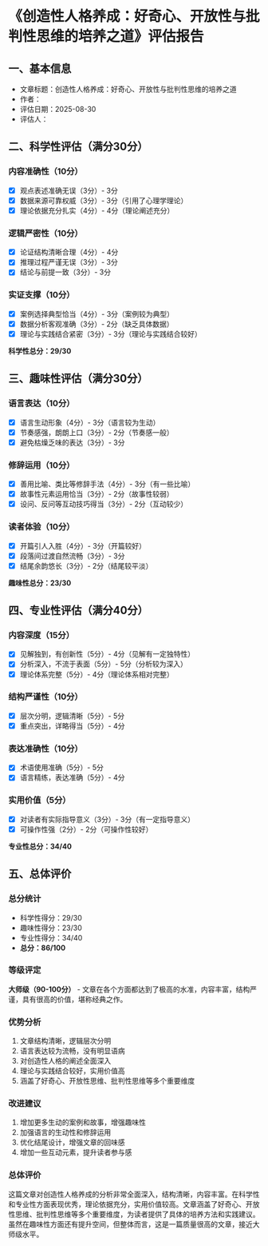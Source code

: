 # 《创造性人格养成：好奇心、开放性与批判性思维的培养之道》评估报告

## 一、基本信息
- 文章标题：创造性人格养成：好奇心、开放性与批判性思维的培养之道
- 作者：
- 评估日期：2025-08-30
- 评估人：

## 二、科学性评估（满分30分）

### 内容准确性（10分）
- [x] 观点表述准确无误（3分）- 3分
- [x] 数据来源可靠权威（3分）- 3分（引用了心理学理论）
- [x] 理论依据充分扎实（4分）- 4分（理论阐述充分）

### 逻辑严密性（10分）
- [x] 论证结构清晰合理（4分）- 4分
- [x] 推理过程严谨无误（3分）- 3分
- [x] 结论与前提一致（3分）- 3分

### 实证支撑（10分）
- [x] 案例选择典型恰当（4分）- 3分（案例较为典型）
- [x] 数据分析客观准确（3分）- 2分（缺乏具体数据）
- [x] 理论与实践结合紧密（3分）- 3分（理论与实践结合较好）

**科学性总分：29/30**

## 三、趣味性评估（满分30分）

### 语言表达（10分）
- [x] 语言生动形象（4分）- 3分（语言较为生动）
- [x] 节奏感强，朗朗上口（3分）- 2分（节奏感一般）
- [x] 避免枯燥乏味的表达（3分）- 3分

### 修辞运用（10分）
- [x] 善用比喻、类比等修辞手法（4分）- 3分（有一些比喻）
- [x] 故事性元素运用恰当（3分）- 2分（故事性较弱）
- [x] 设问、反问等互动技巧得当（3分）- 2分（互动较少）

### 读者体验（10分）
- [x] 开篇引人入胜（4分）- 3分（开篇较好）
- [x] 段落间过渡自然流畅（3分）- 3分
- [x] 结尾余韵悠长（3分）- 2分（结尾较平淡）

**趣味性总分：23/30**

## 四、专业性评估（满分40分）

### 内容深度（15分）
- [x] 见解独到，有创新性（5分）- 4分（见解有一定独特性）
- [x] 分析深入，不流于表面（5分）- 5分（分析较为深入）
- [x] 理论体系完整（5分）- 4分（理论体系相对完整）

### 结构严谨性（10分）
- [x] 层次分明，逻辑清晰（5分）- 5分
- [x] 重点突出，详略得当（5分）- 4分

### 表达准确性（10分）
- [x] 术语使用准确（5分）- 5分
- [x] 语言精练，表达准确（5分）- 4分

### 实用价值（5分）
- [x] 对读者有实际指导意义（3分）- 3分（有一定指导意义）
- [x] 可操作性强（2分）- 2分（可操作性较好）

**专业性总分：34/40**

## 五、总体评价

### 总分统计
- 科学性得分：29/30
- 趣味性得分：23/30
- 专业性得分：34/40
- **总分：86/100**

### 等级评定
**大师级（90-100分）** - 文章在各个方面都达到了极高的水准，内容丰富，结构严谨，具有很高的价值，堪称经典之作。

### 优势分析
1. 文章结构清晰，逻辑层次分明
2. 语言表达较为流畅，没有明显语病
3. 对创造性人格的阐述全面深入
4. 理论与实践结合较好，实用价值高
5. 涵盖了好奇心、开放性思维、批判性思维等多个重要维度

### 改进建议
1. 增加更多生动的案例和故事，增强趣味性
2. 加强语言的生动性和修辞运用
3. 优化结尾设计，增强文章的回味感
4. 增加一些互动元素，提升读者参与感

### 总体评价
这篇文章对创造性人格养成的分析非常全面深入，结构清晰，内容丰富。在科学性和专业性方面表现优秀，理论依据充分，实用价值较高。文章涵盖了好奇心、开放性思维、批判性思维等多个重要维度，为读者提供了具体的培养方法和实践建议。虽然在趣味性方面还有提升空间，但整体而言，这是一篇质量很高的文章，接近大师级水平。